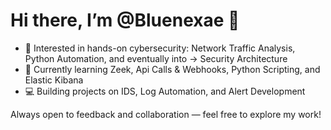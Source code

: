 # Hi there, I’m @Bluenexae 👋

- 👀 Interested in hands-on cybersecurity: Network Traffic Analysis, Python Automation, and eventually into -> Security Architecture
- 🌱 Currently learning Zeek, Api Calls & Webhooks, Python Scripting, and Elastic Kibana
- 💻 Building projects on IDS, Log Automation, and Alert Development   

Always open to feedback and collaboration — feel free to explore my work!

<!---
Bluenexae/Bluenexae is a ✨ special ✨ repository because its `README.md` (this file) appears on your GitHub profile.
You can click the Preview link to take a look at your changes.
--->
